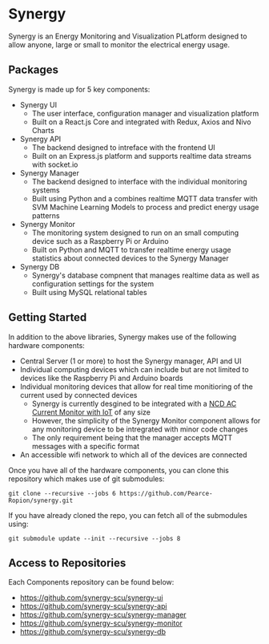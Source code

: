 # Synergy

Synergy is an Energy Monitoring and Visualization PLatform designed to allow anyone, large or small to monitor the electrical energy usage.

## Packages
Synergy is made up for 5 key components:

* Synergy UI
  - The user interface, configuration manager and visualization platform
  - Built on a React.js Core and integrated with Redux, Axios and Nivo Charts
* Synergy API
  - The backend designed to intreface with the frontend UI
  - Built on an Express.js platform and supports realtime data streams with socket.io
* Synergy Manager
  - The backend designed to interface with the individual monitoring systems
  - Built using Python and a combines realtime MQTT data transfer with SVM Machine Learning Models to process and predict energy usage patterns
* Synergy Monitor
  - The monitoring system designed to run on an small computing device such as a Raspberry Pi or Arduino
  - Built on Python and MQTT to transfer realtime energy usage statistics about connected devices to the Synergy Manager
* Synergy DB
  - Synergy's database compnent that manages realtime data as well as configuration settings for the system
  - Built using MySQL relational tables

## Getting Started
In addition to the above libraries, Synergy makes use of the following hardware components:
* Central Server (1 or more) to host the Synergy manager, API and UI
* Individual computing devices which can include but are not limited to devices like the Raspberry Pi and Arduino boards
* Individual monitoring devices that allow for real time monitioring of the current used by connected devices
  - Synergy is currently desgined to be integrated with a [NCD AC Current Monitor with IoT][ac-monitor] of any size
  - However, the simplicity of the Synergy Monitor component allows for any monitoring device to be intregrated with minor code changes
  - The only requirement being that the manager accepts MQTT messages with a specific format
* An accessible wifi network to which all of the devices are connected
  
Once you have all of the hardware components, you can clone this repository which makes use of git submodules:

`git clone --recursive --jobs 6 https://github.com/Pearce-Ropion/synergy.git`

If you have already cloned the repo, you can fetch all of the submodules using:

`git submodule update --init --recursive --jobs 8`

## Access to Repositories
Each Components repository can be found below:

* https://github.com/synergy-scu/synergy-ui
* https://github.com/synergy-scu/synergy-api
* https://github.com/synergy-scu/synergy-manager
* https://github.com/synergy-scu/synergy-monitor
* https://github.com/synergy-scu/synergy-db

[ac-monitor]: https://store.ncd.io/product/8-channel-on-board-95-accuracy-20-amp-ac-current-monitor-with-iot-interface/

